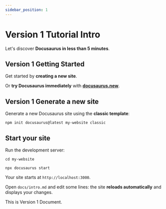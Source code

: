 ```yaml
---
sidebar_position: 1
---
```


# Version 1 Tutorial Intro

Let's discover **Docusaurus in less than 5 minutes**.

## Version 1 Getting Started

Get started by **creating a new site**.

Or **try Docusaurus immediately** with **[docusaurus.new](https://docusaurus.new)**.

## Version 1 Generate a new site

Generate a new Docusaurus site using the **classic template**:

```shell
npm init docusaurus@latest my-website classic
```

## Start your site

Run the development server:

```shell
cd my-website

npx docusaurus start
```

Your site starts at `http://localhost:3000`.

Open `docs/intro.md` and edit some lines: the site **reloads automatically** and displays your changes.

This is Version 1 Document.

